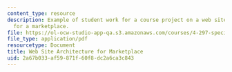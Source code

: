 ```yaml
---
content_type: resource
description: Example of student work for a course project on a web site architecture
  for a marketplace.
file: https://ol-ocw-studio-app-qa.s3.amazonaws.com/courses/4-297-special-problems-in-architecture-studies-fall-2000/2a67b033af59871f60f8dc2a6ca3c843_LinBu.pdf
file_type: application/pdf
resourcetype: Document
title: Web Site Architecture for Marketplace
uid: 2a67b033-af59-871f-60f8-dc2a6ca3c843
---
```

